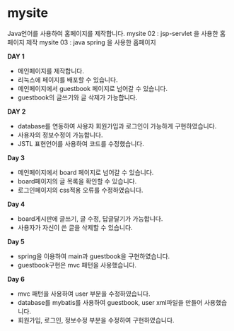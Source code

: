 # mysite
Java언어를 사용하여 홈페이지를 제작합니다.
mysite 02 : jsp-servlet 을 사용한 홈페이지 제작
mysite 03 : java spring 을 사용한 홈페이지 


**DAY 1**
- 메인페이지를 제작합니다.
- 리눅스에 페이지를 배포할 수 있습니다.
- 메인페이지에서 guestbook 페이지로 넘어갈 수 있습니다.
- guestbook의 글쓰기와 글 삭제가 가능합니다.


**DAY 2**
- database를 연동하여 사용자 회원가입과 로그인이 가능하게 구현하였습니다.
- 사용자의 정보수정이 가능합니다.
- JSTL 표현언어를 사용하여 코드를 수정했습니다.

**Day 3**
- 메인페이지에서 board 페이지로 넘어갈 수 있습니다.
- board페이지의 글 목록을 확인할 수 있습니다.
- 로그인페이지의 css적용 오류를 수정하였습니다.

**Day 4**
- board게시판에 글쓰기, 글 수정, 답글달기가 가능합니다.
- 사용자가 자신이 쓴 글을 삭제할 수 있습니다.

**Day 5**
- spring을 이용하여 main과 guestbook을 구현하였습니다.
-  guestbook구현은 mvc 패턴을 사용했습니다.

**Day 6**
- mvc 패턴을 사용하여 user 부분을 수정하였습니다.
- database를 mybatis를 사용하여 guestbook, user xml파일을 만들어 사용했습니다.
- 회원가입, 로그인, 정보수정 부분을 수정하여 구현하였습니다.
